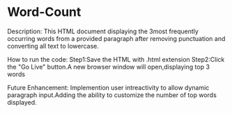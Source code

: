 # Word-Count
Description:
This HTML document displaying the 3most frequently occurring words from a provided paragraph after removing punctuation and converting all text to lowercase.

How to run the code:
Step1:Save the HTML with .html extension 
Step2:Click the "Go Live" button.A new browser window will open,displaying top 3 words

Future Enhancement:
Implemention user intreactivity to allow dynamic paragraph input.Adding the ability to customize the number of top words displayed.
